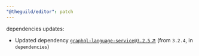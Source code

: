```yaml
---
"@theguild/editor": patch
---
```

dependencies updates:
  - Updated dependency [`graphql-language-service@3.2.5` ↗︎](https://www.npmjs.com/package/graphql-language-service/v/3.2.5) (from `3.2.4`, in `dependencies`)
